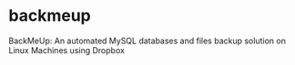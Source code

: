 backmeup
========

BackMeUp: An automated MySQL databases and files backup solution on Linux Machines using Dropbox
